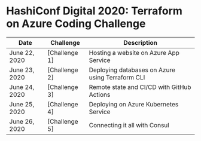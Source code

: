 # HashiConf Digital 2020: Terraform on Azure Coding Challenge

| Date | Challenge | Description |
| ---- | --------- | ----------- |
| June 22, 2020 | [Challenge 1]| Hosting a website on Azure App Service |
| June 23, 2020 | [Challenge 2]| Deploying databases on Azure using Terraform CLI |
| June 24, 2020 | [Challenge 3]| Remote state and CI/CD with GitHub Actions |
| June 25, 2020 | [Challenge 4]| Deploying on Azure Kubernetes Service |
| June 26, 2020 | [Challenge 5]| Connecting it all with Consul |